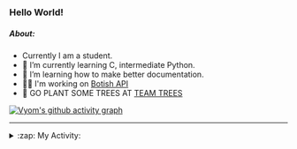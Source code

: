 ### Hello World!

##### About:
- Currently I am a student.
- 🌱 I’m currently learning C, intermediate Python.
- 🌱 I’m learning how to make better documentation.
- 👨‍💻 I'm working on [Botish API](https://github.com/Vyvy-vi/api)
- 🌱 GO PLANT SOME TREES AT [TEAM TREES](https://teamtrees.org/)

[![Vyom's github activity graph](https://activity-graph.herokuapp.com/graph?username=Vyvy-vi)](https://github.com/ashutosh00710/github-readme-activity-graph)

---
<details>
  <summary>:zap: My Activity:</summary>
  
<!--START_SECTION:waka-->
![Code Time](http://img.shields.io/badge/Code%20Time-753%20hrs%201%20min-blue)

**I'm a Night 🦉** 

```text
🌞 Morning    56 commits     ██░░░░░░░░░░░░░░░░░░░░░░░   8.31% 
🌆 Daytime    161 commits    ██████░░░░░░░░░░░░░░░░░░░   23.89% 
🌃 Evening    216 commits    ████████░░░░░░░░░░░░░░░░░   32.05% 
🌙 Night      241 commits    █████████░░░░░░░░░░░░░░░░   35.76%

```
📅 **I'm Most Productive on Sunday** 

```text
Monday       65 commits     ██░░░░░░░░░░░░░░░░░░░░░░░   9.64% 
Tuesday      125 commits    ████░░░░░░░░░░░░░░░░░░░░░   18.55% 
Wednesday    112 commits    ████░░░░░░░░░░░░░░░░░░░░░   16.62% 
Thursday     92 commits     ███░░░░░░░░░░░░░░░░░░░░░░   13.65% 
Friday       68 commits     ██░░░░░░░░░░░░░░░░░░░░░░░   10.09% 
Saturday     66 commits     ██░░░░░░░░░░░░░░░░░░░░░░░   9.79% 
Sunday       146 commits    █████░░░░░░░░░░░░░░░░░░░░   21.66%

```


📊 **This Week I Spent My Time On** 

```text
🔥 Editors: 
VS Code                  17 hrs 21 mins      ███████████████████████░░   94.87% 
Vim                      56 mins             █░░░░░░░░░░░░░░░░░░░░░░░░   5.13%

🐱‍💻 Projects: 
praise_backend_js        7 hrs 29 mins       ██████████░░░░░░░░░░░░░░░   40.94% 
api                      3 hrs 35 mins       █████░░░░░░░░░░░░░░░░░░░░   19.6% 
onboarding-bot           2 hrs 30 mins       ███░░░░░░░░░░░░░░░░░░░░░░   13.73% 
Praise-Bot-Discord       1 hr 39 mins        ██░░░░░░░░░░░░░░░░░░░░░░░   9.03% 
TEA-onboarding-bot       1 hr 33 mins        ██░░░░░░░░░░░░░░░░░░░░░░░   8.54%

```


 Last Updated on 26/04/2022 22:04:55 UTC
<!--END_SECTION:waka-->
</details>

